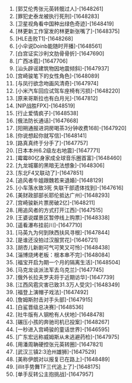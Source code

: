 
1. [郭艾伦秀张元英转髋过人]-[1648261]
1. [罪犯史泰龙被执行死刑]-[1648283]
1. [卫星视角看中国种出绿色奇迹]-[1648419]
1. [林更新工作室发的林更新张嘴了]-[1648375]
1. [HLE击败T1]-[1648268]
1. [小伞说Doinb能随时开播]-[1648561]
1. [白宫证实沙利文肋骨骨折]-[1647690]
1. [广西冰雹]-[1647706]
1. [汕头辟谣建筑物因地震倾斜]-[1647937]
1. [宫崎骏笔下的女性角色]-[1648089]
1. [与凤行欲念吻画风清奇]-[1647974]
1. [小米汽车回应试驾车座椅有污损]-[1648220]
1. [原来哥斯拉也有白月光]-[1647812]
1. [NIP战胜FPX]-[1648519]
1. [行止爱情疯子]-[1648538]
1. [俄法防长通话]-[1647668]
1. [阳朔通报进洞房喝茶3分钟收费168]-[1647920]
1. [你说想起你就写信]-[1648141]
1. [路真真终于分手了]-[1647757]
1. [日本本州6.2级左右地震]-[1647771]
1. [霉霉80亿身家成全球音乐圈首富]-[1648460]
1. [九龙城寨的黑暗无法想象]-[1648306]
1. [东北F4又联动了]-[1647851]
1. [追风者牛姐跟魏若来退婚]-[1648129]
1. [小车落水致3死 失联干部遗体找到]-[1647616]
1. [美财政部部长耶伦抵达广州]-[1648293]
1. [宫崎骏新片票房破2亿]-[1648211]
1. [用追风者的方式打开江西]-[1647515]
1. [王婆说媒景区暂停线上购票]-[1648338]
1. [遥看瀑布挂前川]-[1647710]
1. [马英九为何到陕西扶风寻根]-[1647844]
1. [是谁还没拍过汉服赏花]-[1646721]
1. [胡杏儿新剧可气可笑又可怜]-[1648438]
1. [淄博烧烤老板：根本串不完]-[1648084]
1. [福宝开启为期一个月的隔离生活]-[1648504]
1. [马克龙谈派法军去乌克兰]-[1647745]
1. [俄外长拉夫罗夫将于近期访华]-[1647739]
1. [江西风雹灾害已致31.3万人受灾]-[1648349]
1. [福登上演帽子戏法]-[1647492]
1. [詹姆斯肘击对手头部]-[1647915]
1. [白鲨晋级总决赛]-[1648536]
1. [社牛版有人钢枪有人伏地]-[1648478]
1. [碾压小孩的奔驰司机已投案]-[1648267]
1. [一秒进入宫崎骏的童话世界]-[1646595]
1. [广东宏远称威姆斯从未逃避药检]-[1647975]
1. [用潘周聃硬控张元英转圈]-[1647821]
1. [武汉三镇2:3沧州雄狮]-[1647529]
1. [美称伊朗对以报复已在路上]-[1648489]
1. [illit手势舞TF三代追上了]-[1648175]
1. [单手反转公主抱挑战]-[1647957]